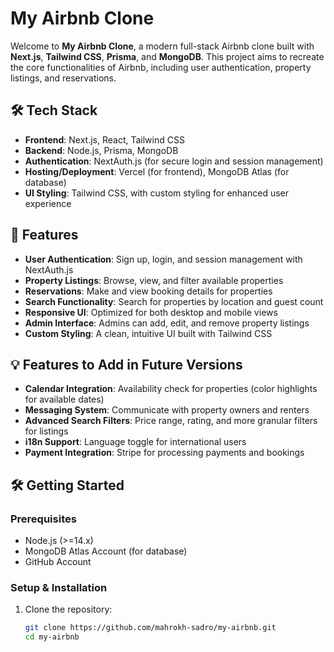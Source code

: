 # My Airbnb Clone

Welcome to **My Airbnb Clone**, a modern full-stack Airbnb clone built with **Next.js**, **Tailwind CSS**, **Prisma**, and **MongoDB**. This project aims to recreate the core functionalities of Airbnb, including user authentication, property listings, and reservations.

## 🛠️ Tech Stack

- **Frontend**: Next.js, React, Tailwind CSS
- **Backend**: Node.js, Prisma, MongoDB
- **Authentication**: NextAuth.js (for secure login and session management)
- **Hosting/Deployment**: Vercel (for frontend), MongoDB Atlas (for database)
- **UI Styling**: Tailwind CSS, with custom styling for enhanced user experience

## 🚀 Features

- **User Authentication**: Sign up, login, and session management with NextAuth.js
- **Property Listings**: Browse, view, and filter available properties
- **Reservations**: Make and view booking details for properties
- **Search Functionality**: Search for properties by location and guest count
- **Responsive UI**: Optimized for both desktop and mobile views
- **Admin Interface**: Admins can add, edit, and remove property listings
- **Custom Styling**: A clean, intuitive UI built with Tailwind CSS

## 💡 Features to Add in Future Versions

- **Calendar Integration**: Availability check for properties (color highlights for available dates)
- **Messaging System**: Communicate with property owners and renters
- **Advanced Search Filters**: Price range, rating, and more granular filters for listings
- **i18n Support**: Language toggle for international users
- **Payment Integration**: Stripe for processing payments and bookings

## 🛠️ Getting Started

### Prerequisites

- Node.js (>=14.x)
- MongoDB Atlas Account (for database)
- GitHub Account

### Setup & Installation

1. Clone the repository:

   ```bash
   git clone https://github.com/mahrokh-sadro/my-airbnb.git
   cd my-airbnb
   ```
